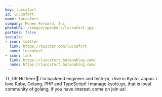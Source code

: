```yaml
---
key: luccafort
id: luccafort
name: luccafort
company: Money Forward, Inc.
photoURL: /images/speakers/luccafort.jpg
partner: false
socials:
- icon: twitter
  link: https://twitter.com/luccafort
  name: luccafort
- icon: link
  link: https://luccafort.hatenablog.com/
  name: https://luccafort.hatenablog.com/
---
```

TL;DR
Hi there 👋
i'm backend engineer and tech-pr, i live in Kyoto, Japan.
i love Ruby, Golang, PHP and TypeScript!
i manage kyoto.go, that is local community of golang, if you have interest, come on join us!